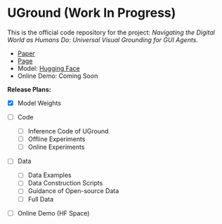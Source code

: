 # UGround (Work In Progress)
This is the official code repository for the project: *Navigating the Digital World as Humans Do: Universal Visual Grounding for GUI Agents*.

- [Paper](https://github.com/OSU-NLP-Group/UGround/blob/gh-pages/static/papers/UGround_paper.pdf)
- [Page](https://osu-nlp-group.github.io/UGround)
- Model: [Hugging Face](https://huggingface.co/osunlp/UGround)
- Online Demo: Coming Soon

**Release Plans:**

- [x] Model Weights
- [ ] Code
  - [ ] Inference Code of UGround
  - [ ] Offline Experiments
  - [ ] Online Experiments
- [ ] Data
  - [ ] Data Examples
  - [ ] Data Construction Scripts
  - [ ] Guidance of Open-source Data 
  - [ ] Full Data
- [ ] Online Demo (HF Space)

